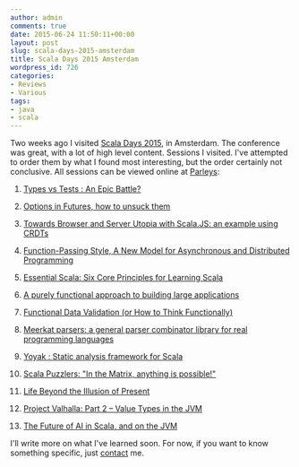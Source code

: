 ```yaml
---
author: admin
comments: true
date: 2015-06-24 11:50:11+00:00
layout: post
slug: scala-days-2015-amsterdam
title: Scala Days 2015 Amsterdam
wordpress_id: 726
categories:
- Reviews
- Various
tags:
- java
- scala
---
```


Two weeks ago I visited [Scala Days 2015](http://event.scaladays.org/scaladays-amsterdam-2015), in Amsterdam. The conference was great, with a lot of high level content.
Sessions I visited. I've attempted to order them by what I found most interesting, but the order certainly not conclusive. All sessions can be viewed online at [Parleys](https://www.parleys.com/channel/scala-days-amsterdam-2015):



	
  1. [Types vs Tests : An Epic Battle?](https://www.parleys.com/tutorial/types-vs-tests-an-epic-battle)


  2. [Options in Futures, how to unsuck them](https://www.parleys.com/tutorial/options-futures-how-unsuck-them)


  3. [Towards Browser and Server Utopia with Scala.JS: an example using CRDTs](https://www.parleys.com/tutorial/towards-browser-server-utopia-scala-js-example-using-crdts)


  4. [Function-Passing Style, A New Model for Asynchronous and Distributed Programming](https://www.parleys.com/tutorial/scala15_09_effecten_6function-passing-style-a-new-model-asynchronous-distributed-programming)


  5. [Essential Scala: Six Core Principles for Learning Scala](https://www.parleys.com/tutorial/essential-scala-six-core-principles-learning-scala-1)


  6. [A purely functional approach to building large applications](https://www.parleys.com/tutorial/a-purely-functional-approach-building-large-applications)


  7. [Functional Data Validation (or How to Think Functionally)](https://www.parleys.com/tutorial/functional-data-validation-how-think-functionally)


  8. [Meerkat parsers: a general parser combinator library for real programming languages](https://www.parleys.com/tutorial/meerkat-parsers-general-parser-combinator-library-real-programming-languages)

	
  9. [Yoyak : Static analysis framework for Scala](https://www.parleys.com/tutorial/yoyak-static-analysis-framework-scala)

	
  10. [Scala Puzzlers: "In the Matrix, anything is possible!"](https://www.parleys.com/tutorial/scala-puzzlers-in-matrix-anything-possible)

        
  11. [Life Beyond the Illusion of Present](https://www.parleys.com/tutorial/life-beyond-illusion-present)

	
  12. [Project Valhalla: Part 2 – Value Types in the JVM](https://www.parleys.com/tutorial/project-valhalla-part-2-value-types-jvm)


  13. [The Future of AI in Scala, and on the JVM](https://www.parleys.com/tutorial/the-future-ai-scala-jvm)




I'll write more on what I've learned soon. For now, if you want to know something specific, just [contact](/contact/) me.
